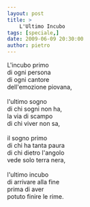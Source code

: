 ```yaml
---
layout: post
title: >
    L'Ultimo Incubo
tags: [speciale,]
date: 2009-06-09 20:30:00
author: pietro
---
```

L'incubo primo<br/>di ogni persona<br/>di ogni cantore<br/>dell'emozione piovana,<br/><br/>l'ultimo sogno<br/>di chi sogni non ha,<br/>la via di scampo<br/>di chi viver non sa,<br/><br/>il sogno primo<br/>di chi ha tanta paura<br/>di chi dietro l'angolo<br/>vede solo terra nera,<br/><br/>l'ultimo incubo<br/>di arrivare alla fine<br/>prima di aver<br/>potuto finire le rime.
